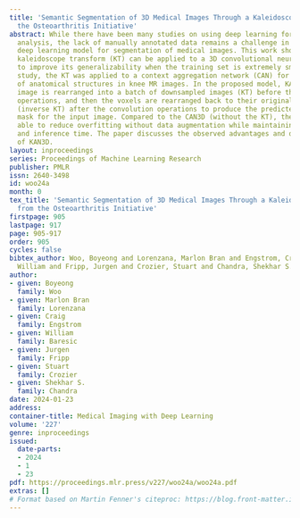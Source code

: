 ```yaml
---
title: 'Semantic Segmentation of 3D Medical Images Through a Kaleidoscope: Data from
  the Osteoarthritis Initiative'
abstract: While there have been many studies on using deep learning for medical image
  analysis, the lack of manually annotated data remains a challenge in training a
  deep learning model for segmentation of medical images. This work shows how the
  kaleidoscope transform (KT) can be applied to a 3D convolutional neural network
  to improve its generalizability when the training set is extremely small. In this
  study, the KT was applied to a context aggregation network (CAN) for semantic segmentation
  of anatomical structures in knee MR images. In the proposed model, KAN3D, the input
  image is rearranged into a batch of downsampled images (KT) before the convolution
  operations, and then the voxels are rearranged back to their original positions
  (inverse KT) after the convolution operations to produce the predicted segmentation
  mask for the input image. Compared to the CAN3D (without the KT), the KAN3D was
  able to reduce overfitting without data augmentation while maintaining a fast training
  and inference time. The paper discusses the observed advantages and disadvantages
  of KAN3D.
layout: inproceedings
series: Proceedings of Machine Learning Research
publisher: PMLR
issn: 2640-3498
id: woo24a
month: 0
tex_title: 'Semantic Segmentation of 3D Medical Images Through a Kaleidoscope: Data
  from the Osteoarthritis Initiative'
firstpage: 905
lastpage: 917
page: 905-917
order: 905
cycles: false
bibtex_author: Woo, Boyeong and Lorenzana, Marlon Bran and Engstrom, Craig and Baresic,
  William and Fripp, Jurgen and Crozier, Stuart and Chandra, Shekhar S.
author:
- given: Boyeong
  family: Woo
- given: Marlon Bran
  family: Lorenzana
- given: Craig
  family: Engstrom
- given: William
  family: Baresic
- given: Jurgen
  family: Fripp
- given: Stuart
  family: Crozier
- given: Shekhar S.
  family: Chandra
date: 2024-01-23
address:
container-title: Medical Imaging with Deep Learning
volume: '227'
genre: inproceedings
issued:
  date-parts:
  - 2024
  - 1
  - 23
pdf: https://proceedings.mlr.press/v227/woo24a/woo24a.pdf
extras: []
# Format based on Martin Fenner's citeproc: https://blog.front-matter.io/posts/citeproc-yaml-for-bibliographies/
---
```

